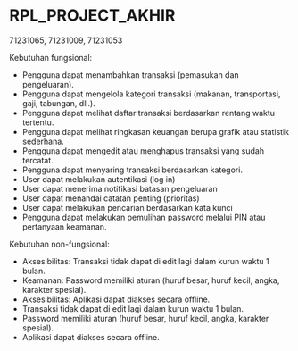 # RPL_PROJECT_AKHIR
71231065, 71231009, 71231053


Kebutuhan fungsional: 
- Pengguna dapat menambahkan transaksi (pemasukan dan pengeluaran).
- Pengguna dapat mengelola kategori transaksi (makanan, transportasi, gaji, tabungan, dll.).
- Pengguna dapat melihat daftar transaksi berdasarkan rentang waktu tertentu.
- Pengguna dapat melihat ringkasan keuangan berupa grafik atau statistik sederhana.
- Pengguna dapat mengedit atau menghapus transaksi yang sudah tercatat.
- Pengguna dapat menyaring transaksi berdasarkan kategori.
- User dapat melakukan autentikasi (log in)
- User dapat menerima notifikasi batasan pengeluaran
- User dapat menandai catatan penting (prioritas)
- User dapat melakukan pencarian berdasarkan kata kunci
- Pengguna dapat melakukan pemulihan password melalui PIN atau pertanyaan keamanan.

Kebutuhan non-fungsional:
- Aksesibilitas: Transaksi tidak dapat di edit lagi dalam kurun waktu 1 bulan.
- Keamanan: Password memiliki aturan (huruf besar, huruf kecil, angka, karakter spesial).
- Aksesibilitas: Aplikasi dapat diakses secara offline.
- Transaksi tidak dapat di edit lagi dalam kurun waktu 1 bulan.
- Password memiliki aturan (huruf besar, huruf kecil, angka, karakter spesial).
- Aplikasi dapat diakses secara offline.
